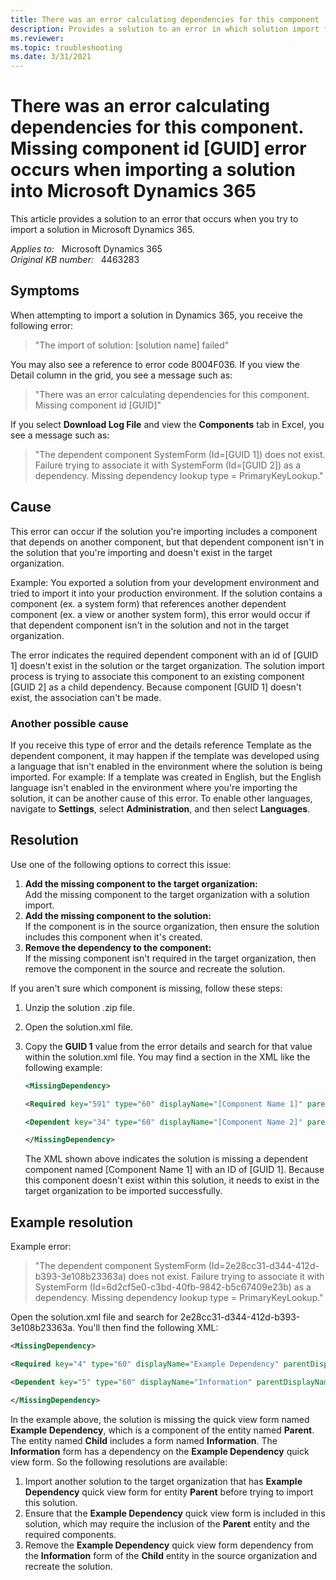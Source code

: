 ```yaml
---
title: There was an error calculating dependencies for this component
description: Provides a solution to an error in which solution import failed when you try to import a solution in Microsoft Dynamics 365.
ms.reviewer: 
ms.topic: troubleshooting
ms.date: 3/31/2021
---
```

# There was an error calculating dependencies for this component. Missing component id [GUID] error occurs when importing a solution into Microsoft Dynamics 365

This article provides a solution to an error that occurs when you try to import a solution in Microsoft Dynamics 365.

_Applies to:_ &nbsp; Microsoft Dynamics 365  
_Original KB number:_ &nbsp; 4463283

## Symptoms

When attempting to import a solution in Dynamics 365, you receive the following error:

> "The import of solution: [solution name] failed"

You may also see a reference to error code 8004F036. If you view the Detail column in the grid, you see a message such as:

> "There was an error calculating dependencies for this component. Missing component id [GUID]"

If you select **Download Log File** and view the **Components** tab in Excel, you see a message such as:

> "The dependent component SystemForm (Id=[GUID 1]) does not exist.  Failure trying to associate it with SystemForm (Id=[GUID 2]) as a dependency. Missing dependency lookup type = PrimaryKeyLookup."

## Cause

This error can occur if the solution you're importing includes a component that depends on another component, but that dependent component isn't in the solution that you're importing and doesn't exist in the target organization.

Example: You exported a solution from your development environment and tried to import it into your production environment. If the solution contains a component (ex. a system form) that references another dependent component (ex. a view or another system form), this error would occur if that dependent component isn't in the solution and not in the target organization.

The error indicates the required dependent component with an id of [GUID 1] doesn't exist in the solution or the target organization. The solution import process is trying to associate this component to an existing component [GUID 2] as a child dependency. Because component [GUID 1] doesn't exist, the association can't be made.

### Another possible cause

If you receive this type of error and the details reference Template as the dependent component, it may happen if the template was developed using a language that isn't enabled in the environment where the solution is being imported. For example: If a template was created in English, but the English language isn't enabled in the environment where you're importing the solution, it can be another cause of this error. To enable other languages, navigate to **Settings**, select **Administration**, and then select **Languages**.

## Resolution

Use one of the following options to correct this issue:

1. **Add the missing component to the target organization:**  
    Add the missing component to the target organization with a solution import.
2. **Add the missing component to the solution:**  
    If the component is in the source organization, then ensure the solution includes this component when it's created.
3. **Remove the dependency to the component:**  
    If the missing component isn't required in the target organization, then remove the component in the source and recreate the solution.

If you aren't sure which component is missing, follow these steps:

1. Unzip the solution .zip file.
2. Open the solution.xml file.
3. Copy the **GUID 1** value from the error details and search for that value within the solution.xml file. You may find a section in the XML like the following example:

    ```xml
    <MissingDependency>

    <Required key="591" type="60" displayName="[Component Name 1]" parentDisplayName="[Parent Entity]" solution="[Solution Name]" id="[GUID 1]" />

    <Dependent key="34" type="60" displayName="[Component Name 2]" parentDisplayName="[Child Entity]" id="[GUID 2]" />

    </MissingDependency>
    ```

    The XML shown above indicates the solution is missing a dependent component named [Component Name 1] with an ID of  [GUID 1]. Because this component doesn't exist within this solution, it needs to exist in the target organization to be imported successfully.

## Example resolution

Example error:

> "The dependent component SystemForm (Id=2e28cc31-d344-412d-b393-3e108b23363a) does not exist. Failure trying to associate it with SystemForm (Id=6d2cf5e0-c3bd-40fb-9842-b5c67409e23b) as a dependency. Missing dependency lookup type = PrimaryKeyLookup."

Open the solution.xml file and search for 2e28cc31-d344-412d-b393-3e108b23363a. You'll then find the following XML:

```xml
<MissingDependency>

<Required key="4" type="60" displayName="Example Dependency" parentDisplayName="Parent" solution="Active" id="{2e28cc31-d344-412d-b393-3e108b23363a}" />

<Dependent key="5" type="60" displayName="Information" parentDisplayName="Child" id="{6d2cf5e0-c3bd-40fb-9842-b5c67409e23b}" />

</MissingDependency>
```

In the example above, the solution is missing the quick view form named **Example Dependency**, which is a component of the entity named **Parent**. The entity named **Child** includes a form named **Information**. The **Information** form has a dependency on the **Example Dependency** quick view form. So the following resolutions are available:

1. Import another solution to the target organization that has **Example Dependency** quick view form for entity **Parent** before trying to import this solution.
2. Ensure that the **Example Dependency** quick view form is included in this solution, which may require the inclusion of the **Parent** entity and the required components.
3. Remove the **Example Dependency** quick view form dependency from the **Information** form of the **Child** entity in the source organization and recreate the solution.
